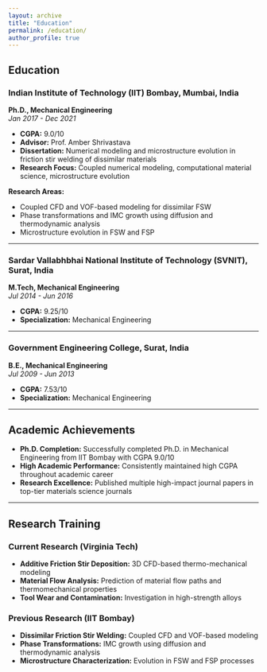 ```yaml
---
layout: archive
title: "Education"
permalink: /education/
author_profile: true
---
```


## Education

### Indian Institute of Technology (IIT) Bombay, Mumbai, India
**Ph.D., Mechanical Engineering**  
*Jan 2017 - Dec 2021*

- **CGPA:** 9.0/10
- **Advisor:** Prof. Amber Shrivastava
- **Dissertation:** Numerical modeling and microstructure evolution in friction stir welding of dissimilar materials
- **Research Focus:** Coupled numerical modeling, computational material science, microstructure evolution

**Research Areas:**
- Coupled CFD and VOF-based modeling for dissimilar FSW
- Phase transformations and IMC growth using diffusion and thermodynamic analysis
- Microstructure evolution in FSW and FSP

---

### Sardar Vallabhbhai National Institute of Technology (SVNIT), Surat, India
**M.Tech, Mechanical Engineering**  
*Jul 2014 - Jun 2016*

- **CGPA:** 9.25/10
- **Specialization:** Mechanical Engineering

---

### Government Engineering College, Surat, India
**B.E., Mechanical Engineering**  
*Jul 2009 - Jun 2013*

- **CGPA:** 7.53/10
- **Specialization:** Mechanical Engineering

---

## Academic Achievements

- **Ph.D. Completion:** Successfully completed Ph.D. in Mechanical Engineering from IIT Bombay with CGPA 9.0/10
- **High Academic Performance:** Consistently maintained high CGPA throughout academic career
- **Research Excellence:** Published multiple high-impact journal papers in top-tier materials science journals

---

## Research Training

### Current Research (Virginia Tech)
- **Additive Friction Stir Deposition:** 3D CFD-based thermo-mechanical modeling
- **Material Flow Analysis:** Prediction of material flow paths and thermomechanical properties
- **Tool Wear and Contamination:** Investigation in high-strength alloys

### Previous Research (IIT Bombay)
- **Dissimilar Friction Stir Welding:** Coupled CFD and VOF-based modeling
- **Phase Transformations:** IMC growth using diffusion and thermodynamic analysis
- **Microstructure Characterization:** Evolution in FSW and FSP processes 
